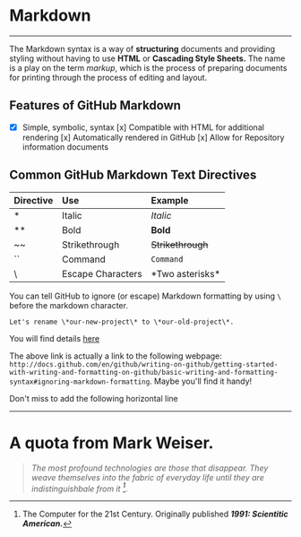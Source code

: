 # Markdown
***
The Markdown syntax is a way of **structuring** documents and providing styling without having to use **HTML** or **Cascading Style Sheets.** The name is a play on the term *markup*, which is the process of preparing documents for printing through the process of editing and layout.

## Features of GitHub Markdown
- [x] Simple, symbolic, syntax
[x] Compatible with HTML for additional rendering
[x] Automatically rendered in GitHub
[x] Allow for Repository information documents

## Common GitHub Markdown Text Directives
Directive|Use | Example
:---|:---|:---
*|Italic|*Italic*
**|Bold|**Bold**
~~|Strikethrough|~~Strikethrough~~
``|Command|``Command``
\ |Escape Characters|\*Two asterisks\*

You can tell GitHub to ignore (or escape) Markdown formatting by using ``\`` before the markdown character.

``Let's rename \*our-new-project\* to \*our-old-project\*.``

You will find details [here](http://docs.github.com/en/github/writing-on-github/getting-started-with-writing-and-formatting-on-github/basic-writing-and-formatting-syntax#ignoring-markdown-formatting)

The above link is actually a link to the following webpage: ``http://docs.github.com/en/github/writing-on-github/getting-started-with-writing-and-formatting-on-github/basic-writing-and-formatting-syntax#ignoring-markdown-formatting``.
Maybe you'll find it handy!

Don't miss to add the following horizontal line
***
# A quota from Mark Weiser.
> *The most profound technologies are those that disappear. They weave themselves into the fabric of everyday life until they are indistinguishbale from it [^1].*

[^1]: The Computer for the 21st Century. Originally published ***1991: Scientitic American.***

